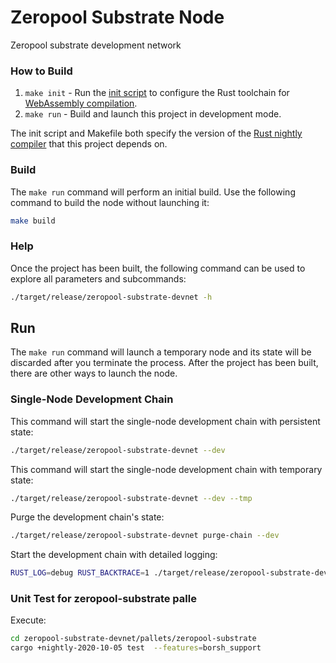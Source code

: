 # Zeropool Substrate Node 

Zeropool substrate development network


### How to Build

1. `make init` - Run the [init script](scripts/init.sh) to configure the Rust toolchain for
   [WebAssembly compilation](https://substrate.dev/docs/en/knowledgebase/getting-started/#webassembly-compilation).
1. `make run` - Build and launch this project in development mode.

The init script and Makefile both specify the version of the
[Rust nightly compiler](https://substrate.dev/docs/en/knowledgebase/getting-started/#rust-nightly-toolchain)
that this project depends on.

### Build

The `make run` command will perform an initial build. Use the following command to build the node
without launching it:

```sh
make build
```

### Help

Once the project has been built, the following command can be used to explore all parameters and
subcommands:

```sh
./target/release/zeropool-substrate-devnet -h
```

## Run

The `make run` command will launch a temporary node and its state will be discarded after you
terminate the process. After the project has been built, there are other ways to launch the node.

### Single-Node Development Chain

This command will start the single-node development chain with persistent state:

```bash
./target/release/zeropool-substrate-devnet --dev 
```

This command will start the single-node development chain with temporary state:
```bash
./target/release/zeropool-substrate-devnet --dev --tmp
```


Purge the development chain's state:

```bash
./target/release/zeropool-substrate-devnet purge-chain --dev 
```

Start the development chain with detailed logging:

```bash
RUST_LOG=debug RUST_BACKTRACE=1 ./target/release/zeropool-substrate-devnet -lruntime=debug --dev
```
### Unit Test for zeropool-substrate palle
Execute:
```bash
cd zeropool-substrate-devnet/pallets/zeropool-substrate
cargo +nightly-2020-10-05 test  --features=borsh_support
```
